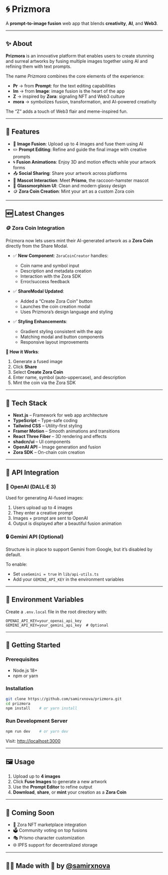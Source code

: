 # 🌀 Prizmora

A **prompt-to-image fusion** web app that blends **creativity**, **AI**, and **Web3**.

---

## ✨ About

**Prizmora** is an innovative platform that enables users to create stunning and surreal artworks by fusing multiple images together using AI and refining them with text prompts.

The name *Prizmora* combines the core elements of the experience:

* **Pr** → from **Prompt**: for the text editing capabilities
* **Im** → from **Image**: image fusion is the heart of the app
* **Z** → inspired by **Zora**: signaling NFT and Web3 culture
* **mora** → symbolizes fusion, transformation, and AI-powered creativity

The “Z” adds a touch of Web3 flair and meme-inspired fun.

---

## 🌈 Features

* 🎨 **Image Fusion**: Upload up to 4 images and fuse them using AI
* ✏️ **Prompt Editing**: Refine and guide the final image with creative prompts
* 🌀 **Fusion Animations**: Enjoy 3D and motion effects while your artwork forms
* 📤 **Social Sharing**: Share your artwork across platforms
* 🐹 **Mascot Interaction**: Meet **Prismo**, the raccoon-hamster mascot
* 🧊 **Glassmorphism UI**: Clean and modern glassy design
* 🪙 **Zora Coin Creation**: Mint your art as a custom Zora coin

---

## 🆕 Latest Changes

### 🪙 Zora Coin Integration

Prizmora now lets users mint their AI-generated artwork as a **Zora Coin** directly from the Share Modal.

* ✅ **New Component**: `ZoraCoinCreator` handles:

  * Coin name and symbol input
  * Description and metadata creation
  * Interaction with the Zora SDK
  * Error/success feedback

* ✅ **ShareModal Updated**:

  * Added a “Create Zora Coin” button
  * Launches the coin creation modal
  * Uses Prizmora’s design language and styling

* ✅ **Styling Enhancements**:

  * Gradient styling consistent with the app
  * Matching modal and button components
  * Responsive layout improvements

**🔧 How it Works**:

1. Generate a fused image
2. Click **Share**
3. Select **Create Zora Coin**
4. Enter name, symbol (auto-uppercase), and description
5. Mint the coin via the Zora SDK

---

## 🧱 Tech Stack

* **Next.js** – Framework for web app architecture
* **TypeScript** – Type-safe coding
* **Tailwind CSS** – Utility-first styling
* **Framer Motion** – Smooth animations and transitions
* **React Three Fiber** – 3D rendering and effects
* **shadcn/ui** – UI components
* **OpenAI API** – Image generation and fusion
* **Zora SDK** – On-chain coin creation

---

## 🔌 API Integration

### 🤖 OpenAI (DALL·E 3)

Used for generating AI-fused images:

1. Users upload up to 4 images
2. They enter a creative prompt
3. Images + prompt are sent to OpenAI
4. Output is displayed after a beautiful fusion animation

### 🔒 Gemini API (Optional)

Structure is in place to support Gemini from Google, but it’s disabled by default.

To enable:

* Set `useGemini = true` in `lib/api-utils.ts`
* Add your `GEMINI_API_KEY` in the environment variables

---

## 🔐 Environment Variables

Create a `.env.local` file in the root directory with:

```
OPENAI_API_KEY=your_openai_api_key
GEMINI_API_KEY=your_gemini_api_key  # Optional
```

---

## 🚀 Getting Started

### Prerequisites

* Node.js 18+
* npm or yarn

### Installation

```bash
git clone https://github.com/samirxnova/prizmora.git
cd prizmora
npm install    # or yarn install
```

### Run Development Server

```bash
npm run dev    # or yarn dev
```

Visit: [http://localhost:3000](http://localhost:3000)

---

## 🖼️ Usage

1. Upload up to **4 images**
2. Click **Fuse Images** to generate a new artwork
3. Use the **Prompt Editor** to refine output
4. **Download**, **share**, or **mint** your creation as a **Zora Coin**

---

## 🐣 Coming Soon

* 🛒 Zora NFT marketplace integration
* 🗳️ Community voting on top fusions
* 🎭 Prismo character customization
* 🌐 IPFS support for decentralized storage

---

## 🧑‍🎨 Made with 💜 by [@samirxnova](https://github.com/samirxnova)


